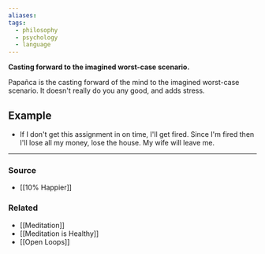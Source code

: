 ```yaml
---
aliases: 
tags:
  - philosophy
  - psychology
  - language
---
```

**Casting forward to the imagined worst-case scenario.**

Papañca is the casting forward of the mind to the imagined worst-case scenario. It doesn't really do you any good, and adds stress.

## Example

- If I don't get this assignment in on time, I'll get fired. Since I'm fired then I'll lose all my money, lose the house. My wife will leave me.

---

### Source
- [[10% Happier]]

### Related
- [[Meditation]] 
- [[Meditation is Healthy]] 
- [[Open Loops]]
